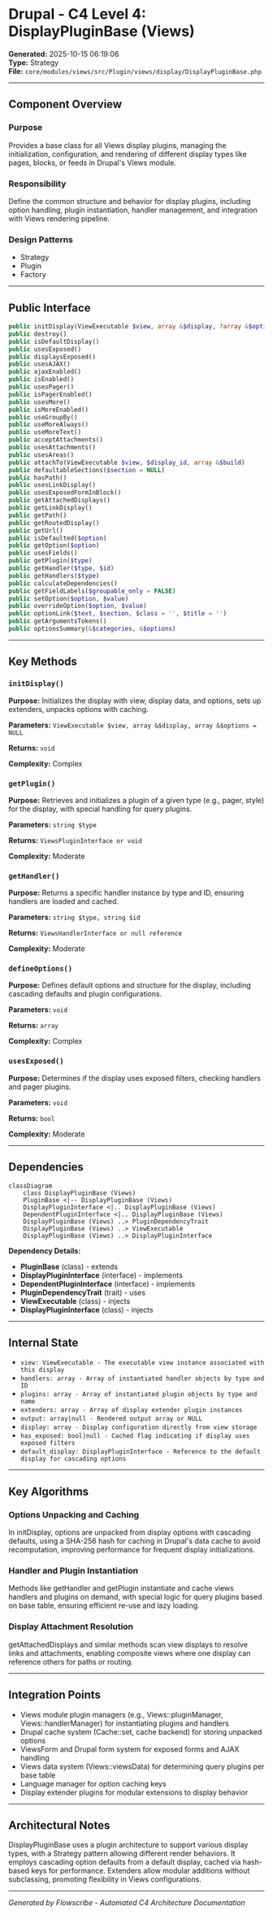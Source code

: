 # Drupal - C4 Level 4: DisplayPluginBase (Views)

**Generated:** 2025-10-15 06:19:06  
**Type:** Strategy  
**File:** `core/modules/views/src/Plugin/views/display/DisplayPluginBase.php`

---

## Component Overview

### Purpose
Provides a base class for all Views display plugins, managing the initialization, configuration, and rendering of different display types like pages, blocks, or feeds in Drupal's Views module.

### Responsibility
Define the common structure and behavior for display plugins, including option handling, plugin instantiation, handler management, and integration with Views rendering pipeline.

### Design Patterns
- Strategy
- Plugin
- Factory

---

## Public Interface

```php
public initDisplay(ViewExecutable $view, array &$display, ?array &$options = NULL)
public destroy()
public isDefaultDisplay()
public usesExposed()
public displaysExposed()
public usesAJAX()
public ajaxEnabled()
public isEnabled()
public usesPager()
public isPagerEnabled()
public usesMore()
public isMoreEnabled()
public useGroupBy()
public useMoreAlways()
public useMoreText()
public acceptAttachments()
public usesAttachments()
public usesAreas()
public attachTo(ViewExecutable $view, $display_id, array &$build)
public defaultableSections($section = NULL)
public hasPath()
public usesLinkDisplay()
public usesExposedFormInBlock()
public getAttachedDisplays()
public getLinkDisplay()
public getPath()
public getRoutedDisplay()
public getUrl()
public isDefaulted($option)
public getOption($option)
public usesFields()
public getPlugin($type)
public getHandler($type, $id)
public getHandlers($type)
public calculateDependencies()
public getFieldLabels($groupable_only = FALSE)
public setOption($option, $value)
public overrideOption($option, $value)
public optionLink($text, $section, $class = '', $title = '')
public getArgumentsTokens()
public optionsSummary(&$categories, &$options)
```

---

## Key Methods

### `initDisplay()`

**Purpose:** Initializes the display with view, display data, and options, sets up extenders, unpacks options with caching.

**Parameters:** `ViewExecutable $view, array &$display, array &$options = NULL`

**Returns:** `void`

**Complexity:** Complex

### `getPlugin()`

**Purpose:** Retrieves and initializes a plugin of a given type (e.g., pager, style) for the display, with special handling for query plugins.

**Parameters:** `string $type`

**Returns:** `ViewsPluginInterface or void`

**Complexity:** Moderate

### `getHandler()`

**Purpose:** Returns a specific handler instance by type and ID, ensuring handlers are loaded and cached.

**Parameters:** `string $type, string $id`

**Returns:** `ViewsHandlerInterface or null reference`

**Complexity:** Moderate

### `defineOptions()`

**Purpose:** Defines default options and structure for the display, including cascading defaults and plugin configurations.

**Parameters:** `void`

**Returns:** `array`

**Complexity:** Complex

### `usesExposed()`

**Purpose:** Determines if the display uses exposed filters, checking handlers and pager plugins.

**Parameters:** `void`

**Returns:** `bool`

**Complexity:** Moderate

---

## Dependencies

```mermaid
classDiagram
    class DisplayPluginBase (Views)
    PluginBase <|-- DisplayPluginBase (Views)
    DisplayPluginInterface <|.. DisplayPluginBase (Views)
    DependentPluginInterface <|.. DisplayPluginBase (Views)
    DisplayPluginBase (Views) ..> PluginDependencyTrait
    DisplayPluginBase (Views) ..> ViewExecutable
    DisplayPluginBase (Views) ..> DisplayPluginInterface
```

**Dependency Details:**

- **PluginBase** (class) - extends
- **DisplayPluginInterface** (interface) - implements
- **DependentPluginInterface** (interface) - implements
- **PluginDependencyTrait** (trait) - uses
- **ViewExecutable** (class) - injects
- **DisplayPluginInterface** (class) - injects

---

## Internal State

- `view: ViewExecutable - The executable view instance associated with this display`
- `handlers: array - Array of instantiated handler objects by type and ID`
- `plugins: array - Array of instantiated plugin objects by type and name`
- `extenders: array - Array of display extender plugin instances`
- `output: array|null - Rendered output array or NULL`
- `display: array - Display configuration directly from view storage`
- `has_exposed: bool|null - Cached flag indicating if display uses exposed filters`
- `default_display: DisplayPluginInterface - Reference to the default display for cascading options`

---

## Key Algorithms

### Options Unpacking and Caching

In initDisplay, options are unpacked from display options with cascading defaults, using a SHA-256 hash for caching in Drupal's data cache to avoid recomputation, improving performance for frequent display initializations.

### Handler and Plugin Instantiation

Methods like getHandler and getPlugin instantiate and cache views handlers and plugins on demand, with special logic for query plugins based on base table, ensuring efficient re-use and lazy loading.

### Display Attachment Resolution

getAttachedDisplays and similar methods scan view displays to resolve links and attachments, enabling composite views where one display can reference others for paths or routing.


---

## Integration Points

- Views module plugin managers (e.g., Views::pluginManager, Views::handlerManager) for instantiating plugins and handlers
- Drupal cache system (Cache::set, cache backend) for storing unpacked options
- ViewsForm and Drupal form system for exposed forms and AJAX handling
- Views data system (Views::viewsData) for determining query plugins per base table
- Language manager for option caching keys
- Display extender plugins for modular extensions to display behavior

---

## Architectural Notes

DisplayPluginBase uses a plugin architecture to support various display types, with a Strategy pattern allowing different render behaviors. It employs cascading option defaults from a default display, cached via hash-based keys for performance. Extenders allow modular additions without subclassing, promoting flexibility in Views configurations.

---

*Generated by Flowscribe - Automated C4 Architecture Documentation*
